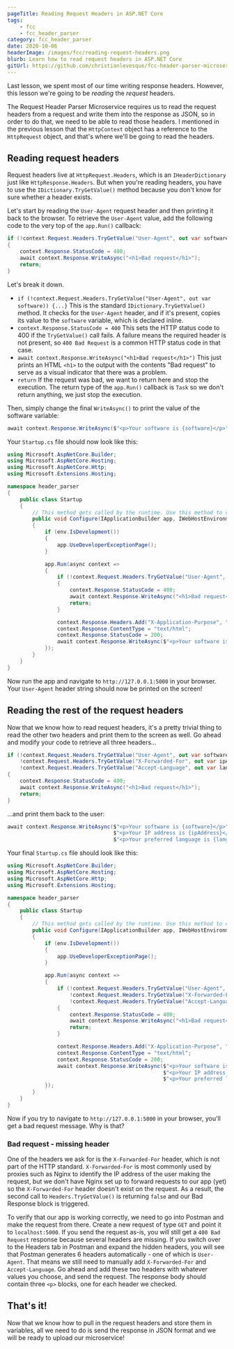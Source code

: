 ```yaml
---
pageTitle: Reading Request Headers in ASP.NET Core
tags:
    - fcc
    - fcc_header_parser
category: fcc_header_parser
date: 2020-10-06
headerImage: /images/fcc/reading-request-headers.png
blurb: Learn how to read request headers in ASP.NET Core
gitUrl: https://github.com/christianlevesque/fcc-header-parser-microservice/tree/v0.3.1
---
```


Last lesson, we spent most of our time writing response headers. However, this lesson we're going to be *reading* the *request* headers.

The Request Header Parser Microservice requires us to read the request headers from a request and write them into the response as JSON, so in order to do that, we need to be able to read those headers. I mentioned in the previous lesson that the `HttpContext` object has a reference to the `HttpRequest` object, and that's where we'll be going to read the headers.

## Reading request headers

Request headers live at `HttpRequest.Headers`, which is an `IHeaderDictionary` just like `HttpResponse.Headers`. But when you're reading headers, you have to use the `IDictionary.TryGetValue()` method because you don't know for sure whether a header exists.

Let's start by reading the `User-Agent` request header and then printing it back to the browser. To retrieve the `User-Agent` value, add the following code to the very top of the `app.Run()` callback:

```csharp
if (!context.Request.Headers.TryGetValue("User-Agent", out var software))
{
    context.Response.StatusCode = 400;
    await context.Response.WriteAsync("<h1>Bad request</h1>");
    return;
}
```

Let's break it down.

- `if (!context.Request.Headers.TryGetValue("User-Agent", out var software)) {...}` This is the standard `IDictionary.TryGetValue()` method. It checks for the `User-Agent` header, and if it's present, copies its value to the `software` variable, which is declared inline.
- `context.Response.StatusCode = 400` This sets the HTTP status code to 400 if the `TryGetValue()` call fails. A failure means the required header is not present, so `400 Bad Request` is a common HTTP status code in that case.
- `await context.Response.WriteAsync("<h1>Bad request</h1>")` This just prints an HTML `<h1>` to the output with the contents "Bad request" to serve as a visual indicator that there was a problem.
- `return` If the request was bad, we want to return here and stop the execution. The return type of the `app.Run()` callback is `Task` so we don't return anything, we just stop the execution.

Then, simply change the final `WriteAsync()` to print the value of the software variable:

```csharp
await context.Response.WriteAsync($"<p>Your software is {software}</p>");
```

Your `Startup.cs` file should now look like this:

```csharp
using Microsoft.AspNetCore.Builder;
using Microsoft.AspNetCore.Hosting;
using Microsoft.AspNetCore.Http;
using Microsoft.Extensions.Hosting;

namespace header_parser
{
	public class Startup
	{
		// This method gets called by the runtime. Use this method to configure the HTTP request pipeline.
		public void Configure(IApplicationBuilder app, IWebHostEnvironment env)
		{
			if (env.IsDevelopment())
			{
				app.UseDeveloperExceptionPage();
			}

			app.Run(async context =>
			{
				if (!context.Request.Headers.TryGetValue("User-Agent", out var software))
				{
					context.Response.StatusCode = 400;
					await context.Response.WriteAsync("<h1>Bad request</h1>");
					return;
				}

				context.Response.Headers.Add("X-Application-Purpose", "FreeCodeCamp Request Header Parser Microservice");
				context.Response.ContentType = "text/html";
				context.Response.StatusCode = 200;
				await context.Response.WriteAsync($"<p>Your software is {software}</p>");
			});
		}
	}
}
```

Now run the app and navigate to `http://127.0.0.1:5000` in your browser. Your `User-Agent` header string should now be printed on the screen!

## Reading the rest of the request headers

Now that we know how to read request headers, it's a pretty trivial thing to read the other two headers and print them to the screen as well. Go ahead and modify your code to retrieve all three headers...

```csharp
if (!context.Request.Headers.TryGetValue("User-Agent", out var software) ||
    !context.Request.Headers.TryGetValue("X-Forwarded-For", out var ipAddress) ||
    !context.Request.Headers.TryGetValue("Accept-Language", out var language))
{
    context.Response.StatusCode = 400;
    await context.Response.WriteAsync("<h1>Bad request</h1>");
    return;
}
```

...and print them back to the user:

```csharp
await context.Response.WriteAsync($"<p>Your software is {software}</p>" +
								  $"<p>Your IP address is {ipAddress}</p>" +
								  $"<p>Your preferred language is {language}</p>");
```

Your final `Startup.cs` file should look like this:

```csharp
using Microsoft.AspNetCore.Builder;
using Microsoft.AspNetCore.Hosting;
using Microsoft.AspNetCore.Http;
using Microsoft.Extensions.Hosting;

namespace header_parser
{
	public class Startup
	{
		// This method gets called by the runtime. Use this method to configure the HTTP request pipeline.
		public void Configure(IApplicationBuilder app, IWebHostEnvironment env)
		{
			if (env.IsDevelopment())
			{
				app.UseDeveloperExceptionPage();
			}

			app.Run(async context =>
			{
				if (!context.Request.Headers.TryGetValue("User-Agent", out var software) ||
					!context.Request.Headers.TryGetValue("X-Forwarded-For", out var ipAddress) ||
					!context.Request.Headers.TryGetValue("Accept-Language", out var language))
				{
					context.Response.StatusCode = 400;
					await context.Response.WriteAsync("<h1>Bad request</h1>");
					return;
				}

				context.Response.Headers.Add("X-Application-Purpose", "FreeCodeCamp Request Header Parser Microservice");
				context.Response.ContentType = "text/html";
				context.Response.StatusCode = 200;
				await context.Response.WriteAsync($"<p>Your software is {software}</p>" +
												  $"<p>Your IP address is {ipAddress}</p>" +
												  $"<p>Your preferred language is {language}</p>");
			});
		}
	}
}
```

Now if you try to navigate to `http://127.0.0.1:5000` in your browser, you'll get a bad request message. Why is that?

### Bad request - missing header

One of the headers we ask for is the `X-Forwarded-For` header, which is not part of the HTTP standard. `X-Forwarded-For` is most commonly used by proxies such as Nginx to identify the IP address of the user making the request, but we don't have Nginx set up to forward requests to our app (yet) so the `X-Forwarded-For` header doesn't exist on the request. As a result, the second call to `Headers.TryGetValue()` is returning `false` and our Bad Response block is triggered.

To verify that our app is working correctly, we need to go into Postman and make the request from there. Create a new request of type `GET` and point it to `localhost:5000`. If you send the request as-is, you will still get a `400 Bad Request` response because several headers are missing. If you switch over to the Headers tab in Postman and expand the hidden headers, you will see that Postman generates 6 headers automatically - one of which is `User-Agent`. That means we still need to manually add `X-Forwarded-For` and `Accept-Language`. Go ahead and add these two headers with whatever values you choose, and send the request. The response body should contain three `<p>` blocks, one for each header we checked.

## That's it!

Now that we know how to pull in the request headers and store them in variables, all we need to do is send the response in JSON format and we will be ready to upload our microservice!